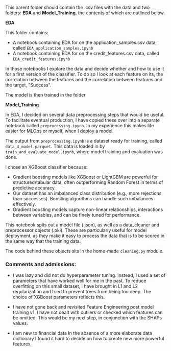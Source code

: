 
This parent folder should contain the .csv files with the data and two folders: **EDA** and **Model_Training**, the contents of which are outlined below.

__EDA__

This folder contains:
- A notebook containing EDA for on the application_samples.csv data, called `EDA_application_samples.ipynb`
- A notebook containing EDA for on the credit_features.csv data, called  `EDA_credit_features.ipynb`

In those notebooks I explore the data and decide whether and how to use it for a first version of the classifier.
To do so I look at each feature on its, the correlation between the features and the correlation between features and the target, "Success".

The model is then trained in the folder

__Model_Training__

In EDA, I decided on several data preprocessing steps that would be useful. To facilitate eventual production, I have copied these over into a separate notebook called `preprocessing.ipynb`.
In my experience this makes life easier for MLOps or myself, when I deploy a model.

The output from `preprocessing.ipynb` is a dataset ready for training, called `data_4_model.parquet`.
This data is loaded in by `train_and_evaluate_model.ipynb`, where model training and evaluation was done.

I chose an XGBoost classifier because:

- Gradient boosting models like XGBoost or LightGBM are powerful for structured/tabular data, often outperforming Random Forest in terms of predictive accuracy.
- Our dataset has an imbalanced class distribution (e.g., more rejections than successes). Boosting algorithms can handle such imbalances effectively.
- Gradient boosting models capture non-linear relationships, interactions between variables, and can be finely tuned for performance.

This notebook spits out a model file (.json), as well as a data_cleaner and preprocessor objects (.pkl). These are particularly useful for model deployment, as they make it easy to process the data that is to be scored in the same way that the training data.

The code behind these objects sits in the home-made `cleaning.py` module.



### Comments and admissions:

- I was lazy and did not do hyperparameter tuning.
Instead, I used a set of parameters that have worked well for me in the past.
To reduce overfitting on this small dataset, I have brought in L1 and L2 regularization and tried to prevent trees from being too deep.
The choice of XGBoost parameters reflects this.

- I have not gone back and revisited Feature Engineering post model training v1.
I have not dealt with outliers or checked which features can be omitted.
This would be my next step, in conjunction with the SHAPs values.

- I am new to financial data
In the absence of a more elaborate data dictionary I found it hard to decide on how to create new more powerful features.

